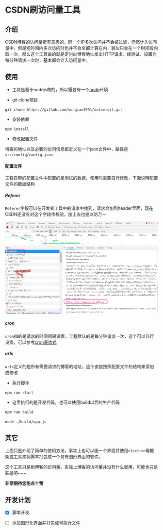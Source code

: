 # CSDN刷访问量工具
## 介绍
CSDN博客的访问量挺有意思的，同一个IP多次访问并不会被过滤，仍然计入访问量中，但是短时间内多次访问时也并不会全都计算在内，貌似只会在一个时间段内取一次，那么这个工具做的就是定时向博客地址发出HTTP请求，经测试，设置为每分钟请求一次时，基本都会计入访问量中。

## 使用
- 工具是基于nodejs做的，所以需要有一个[node](https://nodejs.org/en/download/current/)环境

- git clone项目
```shell
git clone https://github.com/sunqian1991/autovisit.git
```

- 安装依赖
```shell
npm install
```

- 修改配置文件

博客的地址以及必要的访问信息都定义在一个json文件中，路径是`src/config/config.json`

#### 配置文件 
工程自带的配置文件中配置的是测试的数据，使用时需要自行修改，下面说明配置文件的数据结构

##### Referer
`Referer`字段可以在开发者工具中的请求中找到，请求会加到header里面，现在CSDN还没有对这个字段作校验，加上去也是以防万一

![1]

##### cron
`cron`指的是请求的时间间隔设置，工程默认的是每分钟请求一次，这个可以自行设置，可以参考[cron表达式](http://cron.qqe2.com/)

##### urls
`urls`定义的是所有需要请求的博客的地址，这个直接按照配置文件的结构来添加或修改

- 执行脚本
```shell
npm run start
```

- 这里执行的是开发代码，也可以使用build以后的生产代码
```shell
npm run build

node ./build/app.js
```

## 其它
上面只是介绍了简单的使用方法，事实上也可以画一个界面并使用`electron`等框架或工具来将脚本打包成一个具有图形界面的软件。

这个工具只是刷博客的访问量，实际上博客的访问量并没有什么卵用，可能也只是装逼吧~~~

**非常期待您能点个赞**

## 开发计划
- [x] 脚本开发
- [ ] 添加图形化界面并打包成可执行文件



[1]:https://github.com/sunqian1991/autovisit/raw/master/src/config/referer.png
